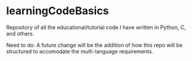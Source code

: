 # learningCodeBasics
Repository of all the educational/tutorial code I have written in Python, C, and others.


Need to do:
A future change will be the addition of how this repo will be structured to accomodate the multi-language requirements.
